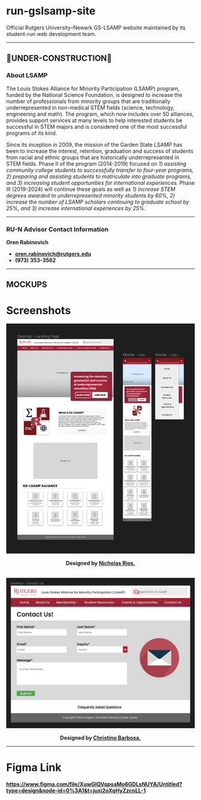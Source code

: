 # run-gslsamp-site
Official Rutgers University–Newark GS-LSAMP website maintained by its student-run web development team.
***

## 🚧UNDER-CONSTRUCTION🚧
### About LSAMP
The Louis Stokes Alliance for Minority Participation (LSAMP) program, funded by the National Science Foundation, is designed to increase the number of professionals from minority groups that are traditionally underrepresented in non-medical STEM fields (science, technology, engineering and math). The program, which now includes over 50 alliances, provides support services at many levels to help interested students be successful in STEM majors and is considered one of the most successful programs of its kind.

Since its inception in 2009, the mission of the Garden State LSAMP has been to increase the interest, retention, graduation and success of students from racial and ethnic groups that are historically underrepresented in STEM fields. Phase II of the program (2014-2019) focused on <i>1) assisting community college students to successfully transfer to four-year programs, 2) preparing and assisting students to matriculate into graduate programs, and 3) increasing student opportunities for international experiences</i>. Phase III (2019-2024) will continue these goals as well as <i>1) increase STEM degrees awarded to underrepresented minority students by 60%, 2) increase the number of LSAMP scholars continuing to graduate school by 25%, and 3) increase international experiences by 25%</i>. 
***

### RU-N Advisor Contact Information
<b>Oren Rabinovich<b>
- oren.rabinovich@rutgers.edu
- (973) 353-3562
***
  
## MOCKUPS
# Screenshots
<div align="center">
  <img width="600" src="mockups/run-lsamp-landingpage.png">
  <br>
  <p>
    Designed by <a href="https://github.com/RiosNicholas"> Nicholas Rios.</a>
  </p>
  <br>
 
  <img width="600" src="mockups/run-lsamp-contact.png">
  <br>
  <p>
  Designed by <a href="https://github.com/https://github.com/christinolb"> Christino Barbosa.</a>
  </p>
</div>

*** 
  
# Figma Link
<a href="https://www.figma.com/file/XuwGIQVqpsaMo6GDLsNUYA/Untitled?type=design&node-id=0%3A1&t=juxi2oXqHyZzcnLL-1" target="_blank">
  https://www.figma.com/file/XuwGIQVqpsaMo6GDLsNUYA/Untitled?type=design&node-id=0%3A1&t=juxi2oXqHyZzcnLL-1
</a>
